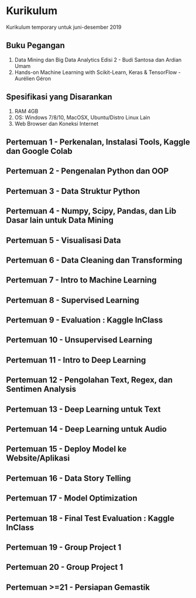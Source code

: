 # Kurikulum
Kurikulum temporary untuk juni-desember 2019

## Buku Pegangan
1. Data Mining dan Big Data Analytics Edisi 2 - Budi Santosa dan Ardian Umam
2. Hands-on Machine Learning with Scikit-Learn, Keras & TensorFlow - Aurélien Géron

## Spesifikasi yang Disarankan
1. RAM 4GB
2. OS: Windows 7/8/10, MacOSX, Ubuntu/Distro Linux Lain
3. Web Browser dan Koneksi Internet

## Pertemuan 1 - Perkenalan, Instalasi Tools, Kaggle dan Google Colab

## Pertemuan 2 - Pengenalan Python dan OOP

## Pertemuan 3 - Data Struktur Python

## Pertemuan 4 - Numpy, Scipy, Pandas, dan Lib Dasar lain untuk Data Mining

## Pertemuan 5 - Visualisasi Data

## Pertemuan 6 - Data Cleaning dan Transforming

## Pertemuan 7 - Intro to Machine Learning

## Pertemuan 8 - Supervised Learning

## Pertemuan 9 - Evaluation : Kaggle InClass

## Pertemuan 10 - Unsupervised Learning

## Pertemuan 11 - Intro to Deep Learning

## Pertemuan 12 - Pengolahan Text, Regex, dan Sentimen Analysis

## Pertemuan 13 - Deep Learning untuk Text

## Pertemuan 14 - Deep Learning untuk Audio

## Pertemuan 15 - Deploy Model ke Website/Aplikasi

## Pertemuan 16 - Data Story Telling

## Pertemuan 17 - Model Optimization

## Pertemuan 18 - Final Test Evaluation : Kaggle InClass

## Pertemuan 19 - Group Project 1

## Pertemuan 20 - Group Project 1

## Pertemuan >=21 - Persiapan Gemastik

